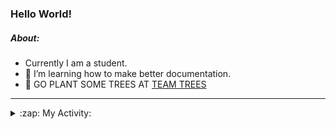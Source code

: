 ### Hello World!

##### About:
- Currently I am a student.
- 🌱 I’m learning how to make better documentation.
- 🌱 GO PLANT SOME TREES AT [TEAM TREES](https://teamtrees.org/)

---
<details>
  <summary>:zap: My Activity:</summary>
  
<!--START_SECTION:waka-->
![Code Time](http://img.shields.io/badge/Code%20Time-1%2C116%20hrs%2014%20mins-blue)

**I'm a Night 🦉** 

```text
🌞 Morning                1391 commits        ██░░░░░░░░░░░░░░░░░░░░░░░   09.20 % 
🌆 Daytime                5277 commits        █████████░░░░░░░░░░░░░░░░   34.89 % 
🌃 Evening                4323 commits        ███████░░░░░░░░░░░░░░░░░░   28.58 % 
🌙 Night                  4134 commits        ███████░░░░░░░░░░░░░░░░░░   27.33 % 
```
📅 **I'm Most Productive on Wednesday** 

```text
Monday                   2289 commits        ████░░░░░░░░░░░░░░░░░░░░░   15.13 % 
Tuesday                  1845 commits        ███░░░░░░░░░░░░░░░░░░░░░░   12.20 % 
Wednesday                3595 commits        ██████░░░░░░░░░░░░░░░░░░░   23.77 % 
Thursday                 1871 commits        ███░░░░░░░░░░░░░░░░░░░░░░   12.37 % 
Friday                   1513 commits        ██░░░░░░░░░░░░░░░░░░░░░░░   10.00 % 
Saturday                 1369 commits        ██░░░░░░░░░░░░░░░░░░░░░░░   09.05 % 
Sunday                   2643 commits        ████░░░░░░░░░░░░░░░░░░░░░   17.47 % 
```


📊 **This Week I Spent My Time On** 

```text
🔥 Editors: 
VS Code                  6 hrs 2 mins        █████████████████████████   100.00 % 

🐱‍💻 Projects: 
praise                   4 hrs 7 mins        █████████████████░░░░░░░░   68.21 % 
CSF22                    1 hr 26 mins        ██████░░░░░░░░░░░░░░░░░░░   23.98 % 
os-lab                   25 mins             ██░░░░░░░░░░░░░░░░░░░░░░░   07.00 % 
ai                       2 mins              ░░░░░░░░░░░░░░░░░░░░░░░░░   00.81 % 
```


 Last Updated on 26/04/2023 13:09:56 UTC
<!--END_SECTION:waka-->
</details>
